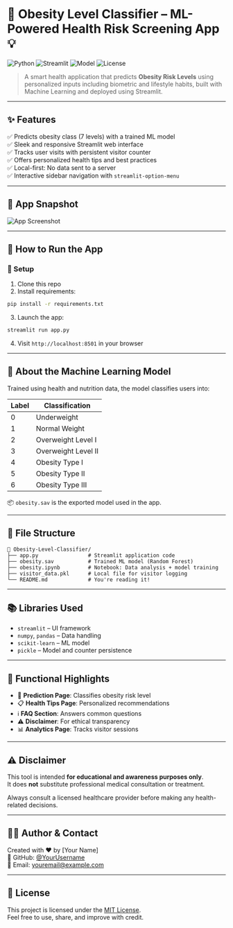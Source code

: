 
# 🏥 Obesity Level Classifier – ML-Powered Health Risk Screening App 💡

![Python](https://img.shields.io/badge/Python-3.8+-blue?logo=python)
![Streamlit](https://img.shields.io/badge/Streamlit-Web_App-red?logo=streamlit)
![Model](https://img.shields.io/badge/ML_Model-RandomForest-orange?logo=scikit-learn)
![License](https://img.shields.io/badge/License-MIT-green.svg)

> A smart health application that predicts **Obesity Risk Levels** using personalized inputs including biometric and lifestyle habits, built with Machine Learning and deployed using Streamlit.

---

## ✨ Features

✅ Predicts obesity class (7 levels) with a trained ML model  
✅ Sleek and responsive Streamlit web interface  
✅ Tracks user visits with persistent visitor counter  
✅ Offers personalized health tips and best practices  
✅ Local-first: No data sent to a server  
✅ Interactive sidebar navigation with `streamlit-option-menu`  

---

## 📸 App Snapshot

![App Screenshot](https://media.giphy.com/media/qh4sUO8gO0Pfy/giphy.gif)

---

## 🚀 How to Run the App

### 🔧 Setup

1. Clone this repo  
2. Install requirements:  
```bash
pip install -r requirements.txt
```

3. Launch the app:  
```bash
streamlit run app.py
```

4. Visit `http://localhost:8501` in your browser

---

## 🧠 About the Machine Learning Model

Trained using health and nutrition data, the model classifies users into:

| Label | Classification         |
|-------|------------------------|
| 0     | Underweight            |
| 1     | Normal Weight          |
| 2     | Overweight Level I     |
| 3     | Overweight Level II    |
| 4     | Obesity Type I         |
| 5     | Obesity Type II        |
| 6     | Obesity Type III       |

📦 `obesity.sav` is the exported model used in the app.

---

## 📁 File Structure

```
📂 Obesity-Level-Classifier/
├── app.py                # Streamlit application code
├── obesity.sav           # Trained ML model (Random Forest)
├── obesity.ipynb         # Notebook: Data analysis + model training
├── visitor_data.pkl      # Local file for visitor logging
└── README.md             # You're reading it!
```

---

## 📚 Libraries Used

- `streamlit` – UI framework
- `numpy`, `pandas` – Data handling
- `scikit-learn` – ML model
- `pickle` – Model and counter persistence

---

## 📌 Functional Highlights

- 🧮 **Prediction Page**: Classifies obesity risk level  
- 📋 **Health Tips Page**: Personalized recommendations  
- ℹ️ **FAQ Section**: Answers common questions  
- ⚠️ **Disclaimer**: For ethical transparency  
- 📊 **Analytics Page**: Tracks visitor sessions  

---

## ⚠️ Disclaimer

This tool is intended **for educational and awareness purposes only**.  
It does **not** substitute professional medical consultation or treatment.

Always consult a licensed healthcare provider before making any health-related decisions.

---

## 🧑‍💻 Author & Contact

Created with ❤️ by [Your Name]  
🔗 GitHub: [@YourUsername](https://github.com/YourUsername)  
📧 Email: youremail@example.com

---

## 📄 License

This project is licensed under the [MIT License](LICENSE).  
Feel free to use, share, and improve with credit.
